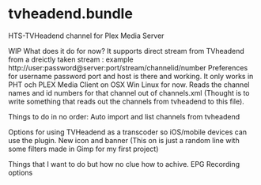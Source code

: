tvheadend.bundle
================

HTS-TVHeadend channel for Plex Media Server

WIP
What does it do for now?
It supports direct stream from TVheadend from a dreictly taken stream : example http://user:password@server:port/stream/channelid/number
Preferences for username password port and host is there and working.
It only works in PHT och PLEX Media Client on OSX Win Linux for now.
Reads the channel names and id numbers for that channel out of channels.xml (Thought is to write something that reads out the channels from tvheadend to this file).

Things to do in no order:
Auto import and list channels from tvheadend

Options for using TVHeadend as a transcoder so iOS/mobile devices can use the plugin.
New icon and banner (This on is just a random line with some filters made in Gimp for my first project)

Things that I want to do but how no clue how to achive.
EPG
Recording options
